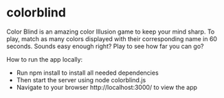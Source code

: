 # colorblind
Color Blind is an amazing color Illusion game to keep your mind sharp. To play, match as many colors displayed with their corresponding name in 60 seconds. Sounds easy enough right? Play to see how far you can go?

How to run the app locally:

* Run npm install to install all needed dependencies
* Then start the server using node colorblind.js
* Navigate to your browser http://localhost:3000/ to view the app

